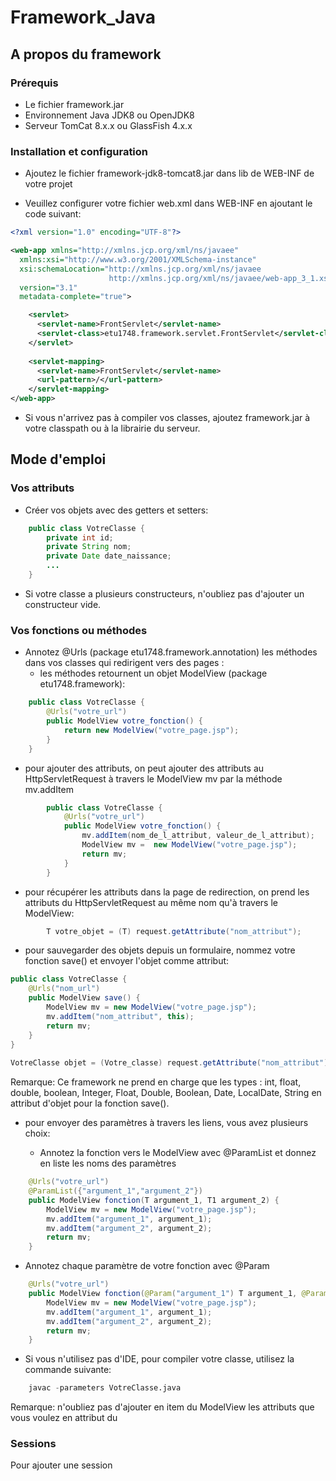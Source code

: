 # Framework_Java

## A propos du framework 

### Prérequis

- Le fichier framework.jar
- Environnement Java JDK8 ou OpenJDK8
- Serveur TomCat 8.x.x ou GlassFish 4.x.x

### Installation et configuration

- Ajoutez le fichier framework-jdk8-tomcat8.jar dans lib de WEB-INF de votre projet

- Veuillez configurer votre fichier web.xml dans WEB-INF en ajoutant le code suivant:

```xml
<?xml version="1.0" encoding="UTF-8"?>

<web-app xmlns="http://xmlns.jcp.org/xml/ns/javaee"
  xmlns:xsi="http://www.w3.org/2001/XMLSchema-instance"
  xsi:schemaLocation="http://xmlns.jcp.org/xml/ns/javaee
                      http://xmlns.jcp.org/xml/ns/javaee/web-app_3_1.xsd"
  version="3.1"
  metadata-complete="true">

    <servlet>
      <servlet-name>FrontServlet</servlet-name>
      <servlet-class>etu1748.framework.servlet.FrontServlet</servlet-class>
    </servlet>
    
    <servlet-mapping>
      <servlet-name>FrontServlet</servlet-name>
      <url-pattern>/</url-pattern>
    </servlet-mapping>
</web-app>
```

-  Si vous n'arrivez pas à compiler vos classes, ajoutez framework.jar à votre classpath ou à la librairie du serveur.

## Mode d'emploi

### Vos attributs

- Créer vos objets avec des getters et setters:

```java
    public class VotreClasse {
        private int id;
        private String nom;
        private Date date_naissance;
        ...
    }
```

- Si votre classe a plusieurs constructeurs, n'oubliez pas d'ajouter un constructeur vide.

### Vos fonctions ou méthodes

- Annotez @Urls (package etu1748.framework.annotation) les méthodes dans vos classes qui redirigent vers des pages :
  * les méthodes retournent un objet ModelView (package etu1748.framework):
    
        
```java
    public class VotreClasse {
        @Urls("votre_url")
        public ModelView votre_fonction() {
            return new ModelView("votre_page.jsp");
        }
    }
```

  * pour ajouter des attributs, on peut ajouter des attributs au HttpServletRequest à travers le ModelView mv par la méthode mv.addItem
        
```java
        public class VotreClasse {
            @Urls("votre_url")
            public ModelView votre_fonction() {
                mv.addItem(nom_de_l_attribut, valeur_de_l_attribut);
                ModelView mv =  new ModelView("votre_page.jsp");
                return mv;
            }
        }
```

  * pour récupérer les attributs dans la page de redirection, on prend les attributs du HttpServletRequest au même nom qu'à travers le ModelView:
    
```java
        T votre_objet = (T) request.getAttribute("nom_attribut");
```

  * pour sauvegarder des objets depuis un formulaire, nommez votre fonction save() et envoyer l'objet comme attribut:
        
```java 
public class VotreClasse {
    @Urls("nom_url")
    public ModelView save() {
        ModelView mv = new ModelView("votre_page.jsp");
        mv.addItem("nom_attribut", this);
        return mv;
    }
}
        
VotreClasse objet = (Votre_classe) request.getAttribute("nom_attribut");
```

Remarque: Ce framework ne prend en charge que les types : int, float, double, boolean, Integer, Float, Double, Boolean, Date, LocalDate, String en attribut d'objet pour la fonction save().

  * pour envoyer des paramètres à travers les liens, vous avez plusieurs choix:

    - Annotez la fonction vers le ModelView avec @ParamList et donnez en liste les noms des paramètres
            
```java
    @Urls("votre_url")
    @ParamList({"argument_1","argument_2"})
    public ModelView fonction(T argument_1, T1 argument_2) {
        ModelView mv = new ModelView("votre_page.jsp");
        mv.addItem("argument_1", argument_1);
        mv.addItem("argument_2", argument_2);
        return mv;
    }
```     
     
  - Annotez chaque paramètre de votre fonction avec @Param 
            
```java
    @Urls("votre_url")
    public ModelView fonction(@Param("argument_1") T argument_1, @Param("argument_2") T1 argument_2) {
        ModelView mv = new ModelView("votre_page.jsp");
        mv.addItem("argument_1", argument_1);
        mv.addItem("argument_2", argument_2);
        return mv;
    }
```

  - Si vous n'utilisez pas d'IDE, pour compiler votre classe, utilisez la commande suivante:
            
```s
    javac -parameters VotreClasse.java
```
    
  Remarque: n'oubliez pas d'ajouter en item du ModelView les attributs que vous voulez en attribut du 

### Sessions


Pour ajouter une session 
